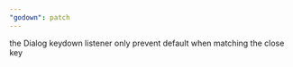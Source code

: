 ```yaml
---
"godown": patch
---
```


the Dialog keydown listener only prevent default when matching the close key
